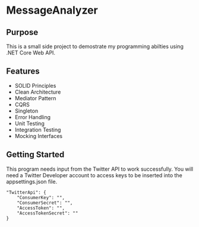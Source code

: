 # MessageAnalyzer

## Purpose
This is a small side project to demostrate my programming abilties using .NET Core Web API.

## Features
- SOLID Principles
- Clean Architecture
- Mediator Pattern
- CQRS
- Singleton
- Error Handling
- Unit Testing
- Integration Testing
- Mocking Interfaces

## Getting Started
This program needs input from the Twitter API to work successfully. You will need a Twitter Developer account to access keys to be inserted into the appsettings.json file.

```   
"TwitterApi": {
    "ConsumerKey": "",
    "ConsumerSecret": "",
    "AccessToken": "",
    "AccessTokenSecret": ""
}
